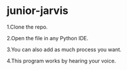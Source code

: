 # junior-jarvis

1.Clone the repo.

2.Open the file in any Python IDE.

3.You can also add as much process you want.

4.This program works by hearing your voice.
